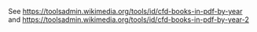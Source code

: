 See https://toolsadmin.wikimedia.org/tools/id/cfd-books-in-pdf-by-year and https://toolsadmin.wikimedia.org/tools/id/cfd-books-in-pdf-by-year-2
